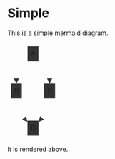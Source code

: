 # Simple

This is a simple mermaid diagram.

<svg xmlns="http://www.w3.org/2000/svg" aria-roledescription="flowchart-v2" style="max-width:114.625px;font-family:&quot;trebuchet ms&quot;,verdana,arial,sans-serif;font-size:16px;fill:#333" viewBox="-8 -8 114.625 216.5"><style></style><marker id="flowchart-pointEnd" class="marker flowchart" markerHeight="12" markerUnits="userSpaceOnUse" markerWidth="12" orient="auto" refX="10" refY="5" viewBox="0 0 10 10"><path d="m0 0 10 5-10 5z" class="arrowMarkerPath" style="stroke-width:1;stroke-dasharray:1,0"/></marker><marker id="flowchart-pointStart" class="marker flowchart" markerHeight="12" markerUnits="userSpaceOnUse" markerWidth="12" orient="auto" refX="0" refY="5" viewBox="0 0 10 10"><path d="m0 5 10 5V0z" class="arrowMarkerPath" style="stroke-width:1;stroke-dasharray:1,0"/></marker><marker id="flowchart-circleEnd" class="marker flowchart" markerHeight="11" markerUnits="userSpaceOnUse" markerWidth="11" orient="auto" refX="11" refY="5" viewBox="0 0 10 10"><circle cx="5" cy="5" r="5" class="arrowMarkerPath" style="stroke-width:1;stroke-dasharray:1,0"/></marker><marker id="flowchart-circleStart" class="marker flowchart" markerHeight="11" markerUnits="userSpaceOnUse" markerWidth="11" orient="auto" refX="-1" refY="5" viewBox="0 0 10 10"><circle cx="5" cy="5" r="5" class="arrowMarkerPath" style="stroke-width:1;stroke-dasharray:1,0"/></marker><marker id="flowchart-crossEnd" class="marker cross flowchart" markerHeight="11" markerUnits="userSpaceOnUse" markerWidth="11" orient="auto" refX="12" refY="5.2" viewBox="0 0 11 11"><path d="m1 1 9 9m0-9-9 9" class="arrowMarkerPath" style="stroke-width:2;stroke-dasharray:1,0"/></marker><marker id="flowchart-crossStart" class="marker cross flowchart" markerHeight="11" markerUnits="userSpaceOnUse" markerWidth="11" orient="auto" refX="-1" refY="5.2" viewBox="0 0 11 11"><path d="m1 1 9 9m0-9-9 9" class="arrowMarkerPath" style="stroke-width:2;stroke-dasharray:1,0"/></marker><g class="root"><g class="edgePaths"><path id="L-A-B-0" marker-end="url(#flowchart-pointEnd)" d="m36.965 30.48-4.156 4.67c-4.157 4.67-12.47 14.01-16.625 22.847-4.157 8.836-4.157 17.17-4.157 21.336V83.5" class="edge-thickness-normal edge-pattern-solid flowchart-link LS-A LE-B" style="fill:none"/><path id="L-A-C-0" marker-end="url(#flowchart-pointEnd)" d="m61.402 30.48 4.157 4.67c4.156 4.67 12.468 14.01 16.625 22.847 4.156 8.836 4.156 17.17 4.156 21.336V83.5" class="edge-thickness-normal edge-pattern-solid flowchart-link LS-A LE-C" style="fill:none"/><path id="L-B-D-0" marker-end="url(#flowchart-pointEnd)" d="M12.027 117v4.167c0 4.166 0 12.5 4.125 21.301 4.125 8.802 12.375 18.072 16.5 22.707l4.125 4.635" class="edge-thickness-normal edge-pattern-solid flowchart-link LS-B LE-D" style="fill:none"/><path id="L-C-D-0" marker-end="url(#flowchart-pointEnd)" d="M86.34 117v4.167c0 4.166 0 12.5-4.125 21.301-4.125 8.802-12.375 18.072-16.5 22.707l-4.125 4.635" class="edge-thickness-normal edge-pattern-solid flowchart-link LS-C LE-D" style="fill:none"/></g><g class="edgeLabels"><g class="edgeLabel"><foreignObject width="0" height="0" class="label"><div xmlns="http://www.w3.org/1999/xhtml" style="display:inline-block;white-space:nowrap"><span class="edgeLabel"/></div></foreignObject></g><g class="edgeLabel"><foreignObject width="0" height="0" class="label"><div xmlns="http://www.w3.org/1999/xhtml" style="display:inline-block;white-space:nowrap"><span class="edgeLabel"/></div></foreignObject></g><g class="edgeLabel"><foreignObject width="0" height="0" class="label"><div xmlns="http://www.w3.org/1999/xhtml" style="display:inline-block;white-space:nowrap"><span class="edgeLabel"/></div></foreignObject></g><g class="edgeLabel"><foreignObject width="0" height="0" class="label"><div xmlns="http://www.w3.org/1999/xhtml" style="display:inline-block;white-space:nowrap"><span class="edgeLabel"/></div></foreignObject></g></g><g class="nodes"><g id="flowchart-A-16" class="node default default" transform="translate(49.184 16.75)"><rect width="24.438" height="33.5" x="-12.219" y="-16.75" class="basic label-container" rx="0" ry="0"/><foreignObject width="9.438" height="18.5" class="label" transform="translate(-4.719 -9.25)"><div xmlns="http://www.w3.org/1999/xhtml" style="display:inline-block;white-space:nowrap"><span class="nodeLabel">A</span></div></foreignObject></g><g id="flowchart-B-17" class="node default default" transform="translate(12.027 100.25)"><rect width="24.055" height="33.5" x="-12.027" y="-16.75" class="basic label-container" rx="0" ry="0"/><foreignObject width="9.055" height="18.5" class="label" transform="translate(-4.527 -9.25)"><div xmlns="http://www.w3.org/1999/xhtml" style="display:inline-block;white-space:nowrap"><span class="nodeLabel">B</span></div></foreignObject></g><g id="flowchart-C-19" class="node default default" transform="translate(86.34 100.25)"><rect width="24.57" height="33.5" x="-12.285" y="-16.75" class="basic label-container" rx="0" ry="0"/><foreignObject width="9.57" height="18.5" class="label" transform="translate(-4.785 -9.25)"><div xmlns="http://www.w3.org/1999/xhtml" style="display:inline-block;white-space:nowrap"><span class="nodeLabel">C</span></div></foreignObject></g><g id="flowchart-D-21" class="node default default" transform="translate(49.184 183.75)"><rect width="24.813" height="33.5" x="-12.406" y="-16.75" class="basic label-container" rx="0" ry="0"/><foreignObject width="9.813" height="18.5" class="label" transform="translate(-4.906 -9.25)"><div xmlns="http://www.w3.org/1999/xhtml" style="display:inline-block;white-space:nowrap"><span class="nodeLabel">D</span></div></foreignObject></g></g></g></svg>

It is rendered above.
